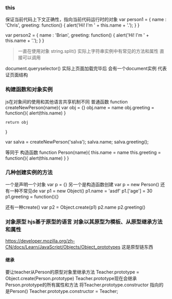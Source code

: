 ### this
保证当前代码上下文正确性，指向当前代码运行时的对象
var person1 = {
  name : 'Chris',
  greeting: function() {
    alert('Hi! I\'m ' + this.name + '.');
  }
}

var person2 = {
  name : 'Brian',
  greeting: function() {
    alert('Hi! I\'m ' + this.name + '.');
  }
}

> 一直在使用对象
string.split()
实际上字符串实例中有常见的方法和属性 直接可以调用

document.queryselector()
实际上页面加载完毕后 会有一个document实例 代表证页面结构

### 构建函数和对象实例
js在对象间的使用和其他语言共享机制不同
普通函数
function createNewPerson(name){
    var obj = {}
    obj.name = name
    obj.greeting = function(){
        alert(this.name)
    }

    return obj
}

var salva = createNewPerson('salva');
salva.name;
salva.greeting();

等同于
构造函数
function Person(name){
    this.name = name
    this.greeting = function(){
        alert(this.name)
    }
}

### 几种创建实例的方法
一个是声明一个对象
var p = {}
另一个是构造函数创建
var p = new Person()
还有一种不常见de
var p1 = new Object()
p1.name = 'asdf'
p1.['age'] = 30
p1.greeting = function(){}

还有一种create()
var p2 = Object.create(p1)
p2.name
p2.greeting()

### 对象原型 hjs基于原型的语言 对象以其原型为模板、从原型继承方法和属性
https://developer.mozilla.org/zh-CN/docs/Learn/JavaScript/Objects/Object_prototypes 这是原型链东西

#### 继承
要让teacher从Person的原型对象里继承方法
Teacher.prototype = Object.create(Person.prototype)
Teacher.prototype现在会继承Person.prototype的所有属性和方法
将Teacher.prototype.constructor 指向的是Person()
Teacher.prototype.constructor = Teacher;

